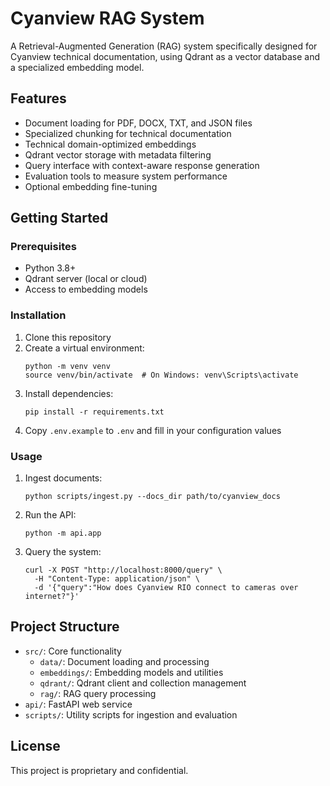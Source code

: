 # Cyanview RAG System

A Retrieval-Augmented Generation (RAG) system specifically designed for Cyanview technical documentation, using Qdrant as a vector database and a specialized embedding model.

## Features

- Document loading for PDF, DOCX, TXT, and JSON files
- Specialized chunking for technical documentation
- Technical domain-optimized embeddings
- Qdrant vector storage with metadata filtering
- Query interface with context-aware response generation
- Evaluation tools to measure system performance
- Optional embedding fine-tuning

## Getting Started

### Prerequisites

- Python 3.8+
- Qdrant server (local or cloud)
- Access to embedding models

### Installation

1. Clone this repository
2. Create a virtual environment:
   ```
   python -m venv venv
   source venv/bin/activate  # On Windows: venv\Scripts\activate
   ```
3. Install dependencies:
   ```
   pip install -r requirements.txt
   ```
4. Copy `.env.example` to `.env` and fill in your configuration values

### Usage

1. Ingest documents:
   ```
   python scripts/ingest.py --docs_dir path/to/cyanview_docs
   ```

2. Run the API:
   ```
   python -m api.app
   ```

3. Query the system:
   ```
   curl -X POST "http://localhost:8000/query" \
     -H "Content-Type: application/json" \
     -d '{"query":"How does Cyanview RIO connect to cameras over internet?"}'
   ```

## Project Structure

- `src/`: Core functionality
  - `data/`: Document loading and processing
  - `embeddings/`: Embedding models and utilities
  - `qdrant/`: Qdrant client and collection management
  - `rag/`: RAG query processing
- `api/`: FastAPI web service
- `scripts/`: Utility scripts for ingestion and evaluation

## License

This project is proprietary and confidential.